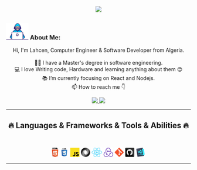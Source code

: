 
  <h1 align="center">
    <a href="https://git.io/typing-svg">
      <img src="https://readme-typing-svg.herokuapp.com?font=Fira+Code&pause=1000&width=435&lines=This+is+Lahcen+;Nice+To+Have+You+Here+%F0%9F%91%8B&center=true&size=30">
    </a>
  </h1>
    
  ###  <img src="/images/Developer.gif" alt="developer gif"  height="45px">  About Me:
  <p align="center">
    Hi, I'm Lahcen, Computer Engineer & Software Developer from Algeria.
    <br>
    <br>
    👨‍🎓 I have a Master's degree in software engineering.
    <br>
    💻 I love Writing code, Hardware and learning anything about them 😊
    <br>
    📚 I’m currently focusing on React and Nodejs.
    <br>
    📫 How to reach me 👇
  </p>
  <p align="center"> 

  <a href="https://www.linkedin.com/in/lahcenrahlaoui/">
    <img src="https://img.shields.io/badge/linkedin-%230077B5.svg?&style=for-the-badge&logo=linkedin&logoColor=white" height=28>
  </a> 

  <a href="mailto:lahcen.rahlaoui@gmail.com">
    <img src="https://img.shields.io/badge/Gmail-D14836?style=for-the-badge&logo=gmail&logoColor=white" height=28>

  </a>
  </p>
  <hr>
  <h2 align="center">🔥 Languages & Frameworks & Tools & Abilities 🔥</h2><br>
  <p align="center">
  <!--   <code><img title="C" height="25" src="images/c.svg"></code> -->
    <!-- <img title="C++" height="25" src="images/cpp.svg"> -->
    </code>
    <!-- <img title="Problem Solving" height="25" src="images/problemSolving.png"> -->
  <!--   <code><img title="C#" height="25" src="images/cSharp.svg"></code> -->
    <!-- <img title="Python" height="25" src="images/python-original.svg"> -->
    <!-- <img title="Numpy" height="25" src="images/numpy.svg"> -->
    <!-- <img title="Pandas" height="25" src="images/pandas.svg"> -->
    <!-- <img title="Matplotlib" height="25" src="images/matplotlib.svg"> -->
    <!-- <img title="Seaborn" height="25" src="images/seaborn.svg"> -->
    <!-- <img title="Scikit Learn" height="25" src="images/Scikit_learn.svg"> -->
    <img title="HTML5" height="25" src="images/html5.svg">
    <img title="CSS" height="25" src="images/css.svg">
    <img title="Javascript" height="25" src="images/javascript.svg">
    <img title="JSON" height="25" src="images/json.svg">
    <img title="React" height="25" src="images/React-icon.svg.png">
    <img title="Redux" height="25" src="images/redux-logo-vector.svg">
    <img title="Git" height="25" src="images/git-original.svg">
    <img title="GitHub" height="25" src="images/github.svg">
    <img title="Visual Studio Code" height="25" src="images/vscode.png">
  <!--   <code><img title="Microsoft Visual Studio" height="25" src="images/visualstudio.png"></code> -->
  </p>
  <hr>

  <!-- <h2 align="center">⚡ Stats ⚡</h2>
  <br> -->

  <!-- <p align="center">
    <a href="https://github.com/HalemoGPA/">
          <img width=325  src="https://github-readme-stats.vercel.app/api/top-langs/?username=HalemoGPA&hide=c%23,powershell,Mathematica,Ruby,Objective-C,Objective-C%2b%2b,Cuda&title_color=61dafb&text_color=ffffff&icon_color=61dafb&bg_color=20232a&langs_count=8&layout=compact&border_color=61dafb&hide_border=true" />
    </a>
  </p> -->

  <!-- <hr>
  <h2 align="center">💹 Most Popular Repos 💹</h2>
  <br>
  <p align="center">
  <a href="https://github.com/HalemoGPA/Learn-Js/">
          <img width=300 align="center" src="https://github-readme-stats.vercel.app/api/pin/?username=HalemoGPA&repo=Learn-Js&title_color=ffffff&text_color=c9cacc&icon_color=2bbc8a&bg_color=1d1f21" />
  </a>   
    
  <a href="https://github.com/HalemoGPA/Learn-CSS/">
    <img width=300 align="center" src="https://github-readme-stats.vercel.app/api/pin/?username=HalemoGPA&repo=Learn-CSS&title_color=ffffff&text_color=c9cacc&icon_color=2bbc8a&bg_color=1d1f21" />
  </a>

  </p>

  <hr>
  <p align="center">
        <a href="https://www.buymeacoffee.com/HalemoGPA" target="_blank" ><img src="https://www.buymeacoffee.com/assets/img/custom_images/orange_img.png" alt="HalemoGPA buy me a coffee" width="230"></a>
  </p> -->

  <!--
  <p  align="center">
  <img src="https://visitor-badge.laobi.icu/badge?page_id=HalemoGPA/HalemoGPA" alt="HalemoGPA"/>
  </p>
  -->
  <!-- <p align="center">
    <a href="https://www.github.com/HalemoGPA" target="_blank" rel="noreferrer"><img src="https://img.shields.io/github/followers/HalemoGPA?logo=github&style=for-the-badge&color=282b2f&labelColor=0d1117" alt="GitHub followers badge" /></a>
  </p> -->
  <!---
  HalemoGPA/HalemoGPA is a ✨ special ✨ repository because its `README.md` (this file) appears on your GitHub profile.
  You can click the Preview link to take a look at your changes.
  --->
